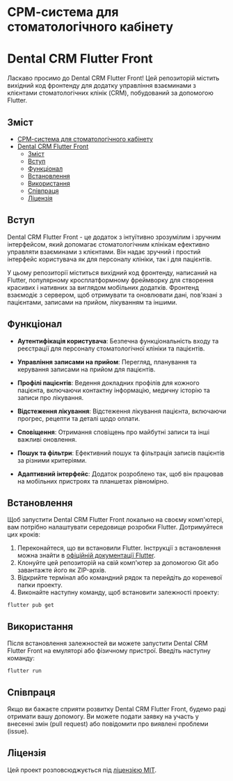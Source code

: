 # СРМ-система для стоматологічного кабінету
# Dental CRM Flutter Front

Ласкаво просимо до Dental CRM Flutter Front! Цей репозиторій містить вихідний код фронтенду для додатку управління взаєминами з клієнтами стоматологічних клінік (CRM), побудований за допомогою Flutter.

## Зміст
- [СРМ-система для стоматологічного кабінету](#срм-система-для-стоматологічного-кабінету)
- [Dental CRM Flutter Front](#dental-crm-flutter-front)
  - [Зміст](#зміст)
  - [Вступ](#вступ)
  - [Функціонал](#функціонал)
  - [Встановлення](#встановлення)
  - [Використання](#використання)
  - [Співпраця](#співпраця)
  - [Ліцензія](#ліцензія)

## Вступ
Dental CRM Flutter Front - це додаток з інтуїтивно зрозумілим і зручним інтерфейсом, який допомагає стоматологічним клінікам ефективно управляти взаєминами з клієнтами. Він надає зручний і простий інтерфейс користувача як для персоналу клініки, так і для пацієнтів.

У цьому репозиторії міститься вихідний код фронтенду, написаний на Flutter, популярному кросплатформному фреймворку для створення красивих і нативних за виглядом мобільних додатків. Фронтенд взаємодіє з сервером, щоб отримувати та оновлювати дані, пов'язані з пацієнтами, записами на прийом, лікуванням та іншими.

## Функціонал
- **Аутентифікація користувача**: Безпечна функціональність входу та реєстрації для персоналу стоматологічної клініки та пацієнтів.
- **Управління записами на прийом**: Перегляд, планування та керування записами на прийом для пацієнтів.
- **Профілі пацієнтів**: Ведення докладних профілів для кожного пацієнта, включаючи контактну інформацію, медичну історію та записи про лікування.


- **Відстеження лікування**: Відстеження лікування пацієнта, включаючи прогрес, рецепти та деталі щодо оплати.
- **Сповіщення**: Отримання сповіщень про майбутні записи та інші важливі оновлення.
- **Пошук та фільтри**: Ефективний пошук та фільтрація записів пацієнтів за різними критеріями.
- **Адаптивний інтерфейс**: Додаток розроблено так, щоб він працював на мобільних пристроях та планшетах рівномірно.

## Встановлення
Щоб запустити Dental CRM Flutter Front локально на своєму комп'ютері, вам потрібно налаштувати середовище розробки Flutter. Дотримуйтеся цих кроків:

1. Переконайтеся, що ви встановили Flutter. Інструкції з встановлення можна знайти в [офіційній документації Flutter](https://flutter.dev/docs/get-started/install).
2. Клонуйте цей репозиторій на свій комп'ютер за допомогою Git або завантажте його як ZIP-архів.
3. Відкрийте термінал або командний рядок та перейдіть до кореневої папки проекту.
4. Виконайте наступну команду, щоб встановити залежності проекту:
```shell
flutter pub get
```

## Використання
Після встановлення залежностей ви можете запустити Dental CRM Flutter Front на емуляторі або фізичному пристрої. Введіть наступну команду:
```shell
flutter run
```

## Співпраця
Якщо ви бажаєте сприяти розвитку Dental CRM Flutter Front, будемо раді отримати вашу допомогу. Ви можете подати заявку на участь у внесенні змін (pull request) або повідомити про виявлені проблеми (issue).

## Ліцензія
Цей проект розповсюджується під [ліцензією MIT](LICENSE).

